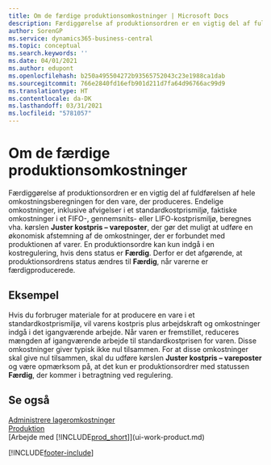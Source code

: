```yaml
---
title: Om de færdige produktionsomkostninger | Microsoft Docs
description: Færdiggørelse af produktionsordren er en vigtig del af fuldførelsen af hele omkostningsberegningen for den vare, der produceres. Endelige omkostninger, inklusive afvigelser i et standardkostprismiljø, faktiske omkostninger i et FIFO-, gennemsnits- eller LIFO-kostprismiljø, beregnes vha. kørslen Juster kostpris – vareposter.
author: SorenGP
ms.service: dynamics365-business-central
ms.topic: conceptual
ms.search.keywords: ''
ms.date: 04/01/2021
ms.author: edupont
ms.openlocfilehash: b250a495504272b93565752043c23e1988ca1dab
ms.sourcegitcommit: 766e2840fd16efb901d211d7fa64d96766ac99d9
ms.translationtype: HT
ms.contentlocale: da-DK
ms.lasthandoff: 03/31/2021
ms.locfileid: "5781057"
---
```

# <a name="about-finished-production-order-costs"></a>Om de færdige produktionsomkostninger
Færdiggørelse af produktionsordren er en vigtig del af fuldførelsen af hele omkostningsberegningen for den vare, der produceres. Endelige omkostninger, inklusive afvigelser i et standardkostprismiljø, faktiske omkostninger i et FIFO-, gennemsnits- eller LIFO-kostprismiljø, beregnes vha. kørslen **Juster kostpris – vareposter**, der gør det muligt at udføre en økonomisk afstemning af de omkostninger, der er forbundet med produktionen af varer. En produktionsordre kan kun indgå i en kostregulering, hvis dens status er **Færdig**. Derfor er det afgørende, at produktionsordrens status ændres til **Færdig**, når varerne er færdigproducerede.  

## <a name="example"></a>Eksempel  
 Hvis du forbruger materiale for at producere en vare i et standardkostprismiljø, vil varens kostpris plus arbejdskraft og omkostninger indgå i det igangværende arbejde. Når varen er fremstillet, reduceres mængden af igangværende arbejde til standardkostprisen for varen. Disse omkostninger giver typisk ikke nul tilsammen. For at disse omkostninger skal give nul tilsammen, skal du udføre kørslen **Juster kostpris – vareposter** og være opmærksom på, at det kun er produktionsordrer med statussen **Færdig**, der kommer i betragtning ved regulering.  

## <a name="see-also"></a>Se også  
[Administrere lageromkostninger](finance-manage-inventory-costs.md)  
[Produktion](production-manage-manufacturing.md)  
[Arbejde med [!INCLUDE[prod_short](includes/prod_short.md)]](ui-work-product.md)


[!INCLUDE[footer-include](includes/footer-banner.md)]